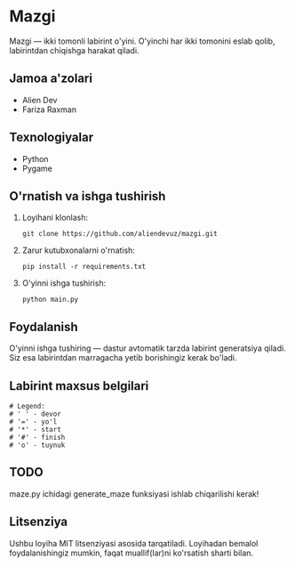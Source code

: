 # Mazgi

Mazgi — ikki tomonli labirint o'yini. O'yinchi har ikki tomonini eslab qolib, labirintdan chiqishga harakat qiladi.

## Jamoa a'zolari
- Alien Dev
- Fariza Raxman

## Texnologiyalar
- Python
- Pygame

## O'rnatish va ishga tushirish
1. Loyihani klonlash:
   ```
   git clone https://github.com/aliendevuz/mazgi.git
   ```
2. Zarur kutubxonalarni o'rnatish:
   ```
   pip install -r requirements.txt
   ```
3. O'yinni ishga tushirish:
   ```
   python main.py
   ```

## Foydalanish
O'yinni ishga tushiring — dastur avtomatik tarzda labirint generatsiya qiladi. Siz esa labirintdan marragacha yetib borishingiz kerak bo'ladi.

## Labirint maxsus belgilari
```
# Legend:
# ' ' - devor
# '=' - yo'l
# '*' - start
# '#' - finish
# 'o' - tuynuk
```

## TODO
maze.py ichidagi generate_maze funksiyasi ishlab chiqarilishi kerak!

## Litsenziya
Ushbu loyiha MIT litsenziyasi asosida tarqatiladi. Loyihadan bemalol foydalanishingiz mumkin, faqat muallif(lar)ni ko'rsatish sharti bilan.
